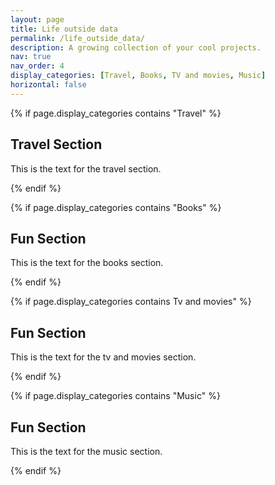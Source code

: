 ```yaml
---
layout: page
title: Life outside data
permalink: /life_outside_data/
description: A growing collection of your cool projects.
nav: true
nav_order: 4
display_categories: [Travel, Books, TV and movies, Music]
horizontal: false
---
```


{% if page.display_categories contains "Travel" %}
<section>
    <h2>Travel Section</h2>
    <p>This is the text for the travel section.</p>
</section>
{% endif %}

{% if page.display_categories contains "Books" %}
<section>
    <h2>Fun Section</h2>
    <p>This is the text for the books section.</p>
</section>
{% endif %}

{% if page.display_categories contains Tv and movies" %}
<section>
    <h2>Fun Section</h2>
    <p>This is the text for the tv and movies section.</p>
</section>
{% endif %}

{% if page.display_categories contains "Music" %}
<section>
    <h2>Fun Section</h2>
    <p>This is the text for the music section.</p>
</section>
{% endif %}